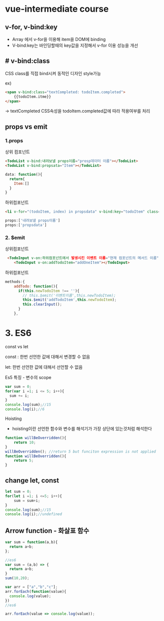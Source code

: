 # vue-intermediate course



##  v-for, v-bind:key

- Array 에서 v-for을 이용해 item을 DOM에 binding
- V-bind:key는 바인딩할때의 key값을 지정해서 v-for 이용 성능을 개선



## # v-bind:class

CSS class를 직접 bind시켜 동적인 디자인 style가능

ex) 

```html
<span v-bind:class="textCompleted: todoItem.completed">
	{{todoItem.itme}}
</span>
```

-> textCompleted CSS속성을 todoItem.completed값에 따라 적용여부를 처리



## props vs emit

### 1.props

상위 컴포넌트

```html
<TodoList v-bind:내려보낼 props이름="prosp데이터 이름"></TodoList>
<TodoList v-bind:propsata="Item"></TodoList>
```

```javascript
data: function(){
  return{
    Item:[]
  }
}
```

하위컴포넌트

```html
<li v-for="(todoItem, index) in propsdata" v-bind:key="todoItem" class="shadow"></li>
```

```javascript
props:['내려보낼 props이름']
props:['propsdata']
```

### 2. $emit

상위컴포넌트

```html
 <TodoInput v-on:하위컴포넌트에서 발생시킨 이벤트 이름="현재 컴포넌트의 메서드 이름"></TodoInput> 
    <TodoInput v-on:addTodoItem="addOneItem"></TodoInput>
```

하위컴포넌트

```javascript
methods:{
    addTodo: function(){
      if(this.newTodoItem !== ''){
        // this.$emit('이벤트이름',this.newTodoItem);
        this.$emit('addTodoItem',this.newTodoItem);
        this.clearInput();
      }
    },
```



# 3. ES6



const vs let

const : 한번 선언한 값에 대해서 변경할 수 없음

let: 한번 선언한 값에 대해서 선언할 수 없음



Es5 특징 - 변수의 scope

```javascript
var sum = 0;
for(var i =1; i <= 5; i++){
  sum += i;
}
console.log(sum);//15
console.log(i);//6
```



Hoisting

- hoisting이란 선언한 함수와 변수를 해석기가 가장 상단에 있는것처럼 해석한다

```javascript
function willBeOverridden(){
	return 10;
}
willBeOverridden(); //return 5 but funciton expression is not applied
function willBeOverridden(){
	return 5;
}
```



##  change let, const

```javascript
let sum = 0;
for(let i =1; i <=5; i++){
	sum = sum+i;
}
console.log(sum);//15 
console.log(i);//undefined
```



## Arrow function - 화살표 함수



```javascript
var sum = function(a,b){
  return a+b;
};

//es6
var sum = (a,b) => {
  return a+b;
}
sum(10,20);

var arr = ["a","b","c"];
arr.forEach(function(value){
  console.log(value);
})
//es6

arr.forEach(value => console.log(value));
```

